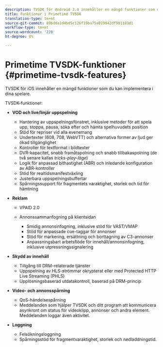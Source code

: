 ```yaml
---
description: TVSDK för Android 3.4 innehåller en mängd funktioner som du kan implementera i dina spelare.
title: Funktioner i Primetime TVSDK
translation-type: tm+mt
source-git-commit: 89bdda1d4bd5c126f19ba75a819942df901183d1
workflow-type: tm+mt
source-wordcount: '228'
ht-degree: 0%

---
```



# Primetime TVSDK-funktioner {#primetime-tvsdk-features}

TVSDK för iOS innehåller en mängd funktioner som du kan implementera i dina spelare.

TVSDK-funktioner:

* **VOD och live/linjär uppspelning**

   * Hantering av uppspelningsfönstret, inklusive metoder för att spela upp, stoppa, pausa, söka efter och hämta spelhuvudets position
   * Stöd för repriser vid alla evenemang
   * Undertexter (608, 708, WebVTT) och alternativa former av ljud ger ökad tillgänglighet
   * Kontroller för textformat i bildtexter
   * DVR-kapacitet, snabb framåtspolning och snabb tillbakaspolning (de två senare kallas *tricks-play-läge*)
   * Logik för anpassad bithastighet (ABR) och inledande konfiguration av ABR-kontroller
   * Stöd för realtidsmanifestväxling
   * Justerbara uppspelningsbuffertar
   * Spårningssupport för fragmentets varaktighet, storlek och tid för hämtning

* **Reklam**

   * VPAID 2.0
   * Annonssammanfogning på klientsidan

      * Smidig annonsinfogning, inklusive stöd för VAST/VMAP
      * Stöd för anpassade cue-taggar för annonser
      * Stöd för markering, ersättning och borttagning av C3-annonser
      * Anpassningsbart arbetsflöde för innehåll/annonsinfogning, inklusive utpressningssignalering

* **Skydd av innehåll**

   * Tillgång till DRM-relaterade tjänster
   * Uppspelning av HLS-strömmar okrypterat eller med Protected HTTP Live Streaming (PHLS)
   * Upplösningsbaserad utdatakontroll, baserad på DRM-princip

* **Video- och annonsspårning**

   * QoS-händelsespårning
   * Meddelanden som hjälper TVSDK och ditt program att kommunicera asynkront om status för videoklipp, annonser och andra element. Meddelanden loggar även aktivitet.

* **Loggning**

   * Felsökningsloggning
   * Spårningsstöd för fragmentvaraktighet, storlek och nedladdningstid.